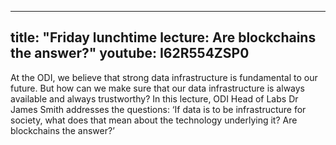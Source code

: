 ---
title: "Friday lunchtime lecture: Are blockchains the answer?"
youtube: I62R554ZSP0
------
At the ODI, we believe that strong data infrastructure is fundamental to our future. But how can we make sure that our data infrastructure is always available and always trustworthy? In this lecture, ODI Head of Labs Dr James Smith addresses the questions: ‘If data is to be infrastructure for society, what does that mean about the technology underlying it? Are blockchains the answer?’
